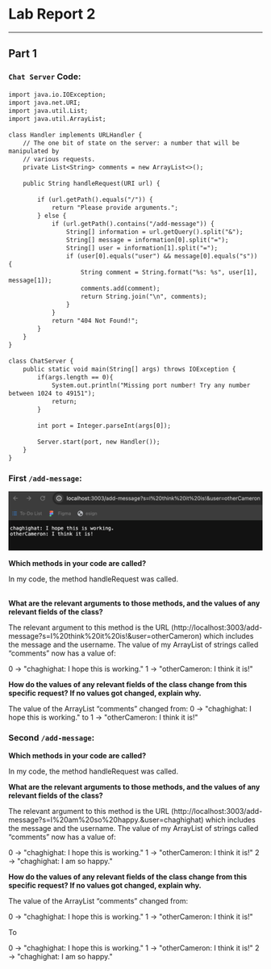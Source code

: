 # **Lab Report 2**
---
## Part 1
### **`Chat Server` Code:**
```
import java.io.IOException;
import java.net.URI;
import java.util.List;
import java.util.ArrayList;

class Handler implements URLHandler {
    // The one bit of state on the server: a number that will be manipulated by
    // various requests.
    private List<String> comments = new ArrayList<>();

    public String handleRequest(URI url) {

        if (url.getPath().equals("/")) {
            return "Please provide arguments.";
        } else {
            if (url.getPath().contains("/add-message")) {
                String[] information = url.getQuery().split("&");
                String[] message = information[0].split("=");
                String[] user = information[1].split("=");
                if (user[0].equals("user") && message[0].equals("s")) {
                    String comment = String.format("%s: %s", user[1], message[1]);
                    comments.add(comment);
                    return String.join("\n", comments);
                }
            }
            return "404 Not Found!";
        }
    }
}

class ChatServer {
    public static void main(String[] args) throws IOException {
        if(args.length == 0){
            System.out.println("Missing port number! Try any number between 1024 to 49151");
            return;
        }

        int port = Integer.parseInt(args[0]);

        Server.start(port, new Handler());
    }
}
```
### **First `/add-message`:**

![Image](I_think.png)

**Which methods in your code are called?**

In my code, the method handleRequest was called.<br /><br />

**What are the relevant arguments to those methods, and the values of any relevant fields of the class?**

The relevant argument to this method is the URL (http://localhost:3003/add-message?s=I%20think%20it%20is!&user=otherCameron) which includes the message and the username. The value of my ArrayList of strings called “comments” now has a value of: 

0 -> "chaghighat: I hope this is working."
1 -> "otherCameron: I think it is!"

**How do the values of any relevant fields of the class change from this specific request? If no values got changed, explain why.**

The value of the ArrayList “comments” changed from: 0 -> "chaghighat: I hope this is working."
to 1 -> "otherCameron: I think it is!"

### **Second `/add-message`:**


**Which methods in your code are called?**

In my code, the method handleRequest was called.

**What are the relevant arguments to those methods, and the values of any relevant fields of the class?**

The relevant argument to this method is the URL (http://localhost:3003/add-message?s=I%20am%20so%20happy.&user=chaghighat) which includes the message and the username. The value of my ArrayList of strings called “comments” now has a value of: 

0 -> "chaghighat: I hope this is working."
1 -> "otherCameron: I think it is!"
2 -> "chaghighat: I am so happy."

**How do the values of any relevant fields of the class change from this specific request? If no values got changed, explain why.**

The value of the ArrayList “comments” changed from: 

0 -> "chaghighat: I hope this is working."
1 -> "otherCameron: I think it is!"

To


0 -> "chaghighat: I hope this is working."
1 -> "otherCameron: I think it is!"
2 -> "chaghighat: I am so happy."



